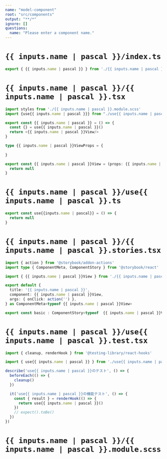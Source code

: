 ```yaml
---
name: "model-component"
root: "src/components"
output: "**/*"
ignore: []
questions:
  name: "Please enter a component name."
---
```


# `{{ inputs.name | pascal }}/index.ts`

```typescript
export { {{ inputs.name | pascal }} } from './{{ inputs.name | pascal }}';
```

# `{{ inputs.name | pascal }}/{{ inputs.name | pascal }}.tsx`

```typescript
import styles from './{{ inputs.name | pascal }}.module.scss'
import {use{{ inputs.name | pascal }}} from "./use{{ inputs.name | pascal }}"

export const {{ inputs.name | pascal }} = () => {
  const {} = use{{ inputs.name | pascal }}()
  return <{{ inputs.name | pascal }}View/>
}

type {{ inputs.name | pascal }}ViewProps = {
  
}

export const {{ inputs.name | pascal }}View = (props: {{ inputs.name | pascal }}ViewProps) => {
  return null
}
```


# `{{ inputs.name | pascal }}/use{{ inputs.name | pascal }}.ts`

```typescript
export const use{{inputs.name | pascal}} = () => {
  return null
}

```


# `{{ inputs.name | pascal }}/{{ inputs.name | pascal }}.stories.tsx`

```typescript
import { action } from '@storybook/addon-actions'
import type { ComponentMeta, ComponentStory } from '@storybook/react'

import { {{ inputs.name | pascal }}View } from './{{ inputs.name | pascal }}'

export default {
  title: '{{ inputs.name | pascal }}',
  component: {{ inputs.name | pascal }}View,
  args: { onClick: action('') },
} as ComponentMeta<typeof {{ inputs.name | pascal }}View>

export const basic : ComponentStory<typeof  {{ inputs.name | pascal }}View> = (args) => <{{ inputs.name | pascal }}View {...args}></{{ inputs.name | pascal }}View>

```

# `{{ inputs.name | pascal }}/use{{ inputs.name | pascal }}.test.tsx`

```typescript
import { cleanup, renderHook } from '@testing-library/react-hooks'

import { use{{ inputs.name | pascal }} } from './use{{ inputs.name | pascal }}'

describe('use{{ inputs.name | pascal }}のテスト', () => {
  beforeEach(() => {
    cleanup()
  })

  it('use{{ inputs.name | pascal }}の機能テスト', () => {
    const { result } = renderHook(() => {
      return use{{ inputs.name | pascal }}()
    })
    // expect().toBe()
  })
})

```

# `{{ inputs.name | pascal }}/{{ inputs.name | pascal }}.module.scss`

```scss
```